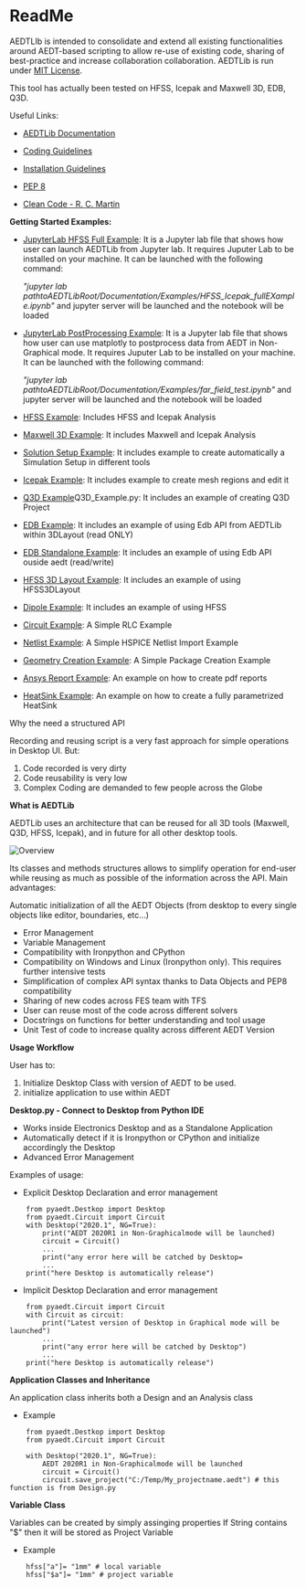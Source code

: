 ReadMe
=======

AEDTLIb is intended to consolidate and extend all existing functionalities around AEDT-based scripting to allow re-use of existing code, sharing of best-practice and  increase collaboration collaboration.
AEDTLib is run under [MIT License](LICENSE.md).

This tool has actually been tested on HFSS, Icepak and Maxwell 3D, EDB, Q3D.

Useful Links:
- [AEDTLib Documentation](Documentation/index.html)

- [Coding Guidelines](doc_generator/Sphinx_AEDTLib/Resources/Code_Guidelines.md)

- [Installation Guidelines](Installation.md)

- [PEP 8 ](https://www.python.org/dev/peps/pep-0008/)

- [Clean Code - R. C. Martin ](https://www.amazon.com/Robert-Martin-Clean-Code-Collection-ebook/dp/B00666M59G)


**Getting Started Examples:**

- [JupyterLab HFSS Full Example](../examples/HFSS_Icepak_fullEXample.ipynb): It is a Jupyter lab file that shows how user can launch AEDTLib from Jupyter lab. 
It requires Juputer Lab to be installed on your machine. It can be launched with the following command: 

    *"jupyter lab pathtoAEDTLibRoot/Documentation/Examples/HFSS_Icepak_fullEXample.ipynb"* and jupyter server will be launched and the notebook will be loaded

- [JupyterLab PostProcessing Example](../examples/far_field_test.ipynb): It is a Jupyter lab file that shows how user can use matplotly to postprocess data from AEDT in Non-Graphical mode. 
It requires Juputer Lab to be installed on your machine. It can be launched with the following command: 

    *"jupyter lab pathtoAEDTLibRoot/Documentation/Examples/far_field_test.ipynb"* and jupyter server will be launched and the notebook will be loaded

- [HFSS Example](examples/01_HFSS_Icepak_FullProject.py): Includes HFSS and Icepak Analysis

- [Maxwell 3D Example](examples/02_Maxwell_Icepak_App_Example.py): It includes Maxwell and Icepak Analysis

- [Solution Setup Example](examples/13_Solution_Setup_Example.py): It includes example to create automatically a Simulation Setup in different tools

- [Icepak Example](../examples/AEDTLib/Icepak_Example.py): It includes example to create mesh regions and edit it

- [Q3D Example](examples/03_Q3D_Example.py)Q3D_Example.py: It includes an example of creating Q3D Project

- [EDB Example](examples/08A_EDB_From3DLayout_Example.py): It includes an example of using Edb API from AEDTLib within 3DLayout (read ONLY)

- [EDB Standalone Example](examples/08B_EDB_Standalone_example.py): It includes an example of using Edb API ouside aedt (read/write)

- [HFSS 3D Layout Example](examples/08C_HFSS_3DLayout_example.py): It includes an example of using HFSS3DLayout

- [Dipole Example](examples/05_Dipole_Example.py): It includes an example of using HFSS 

- [Circuit Example](examples/06_Circuit_Example.py): A Simple RLC Example

- [Netlist Example](examples/09_Import_Netlist.py): A Simple HSPICE Netlist Import Example

- [Geometry Creation Example](examples/10_Geometry_Creation_Package.py): A Simple Package Creation Example

- [Ansys Report Example](examples/11_Ansys_Report.py): An example on how to create pdf reports

- [HeatSink Example](examples/11_Ansys_Report.py): An example on how to create a fully parametrized HeatSink

Why the need a structured API

Recording and reusing script is a very fast approach for simple operations in Desktop UI. But:
1. Code recorded is very dirty
2. Code reusability is very low
3. Complex Coding are demanded to few people across the Globe

**What is AEDTLib**

AEDTLib uses an architecture that can be reused for all 3D tools (Maxwell, Q3D, HFSS, Icepak), and in future for all other desktop tools.
    
![Overview](Resources/Items.png)

Its classes and methods structures allows to simplify operation for end-user while reusing as much as possible of the information across the API.
Main advantages:

Automatic initialization of all the AEDT Objects (from desktop to every single objects like editor, boundaries, etc…)
- Error Management
- Variable Management
- Compatibility with Ironpython and CPython
- Compatibility on Windows and Linux (Ironpython only). This requires further intensive tests 
- Simplification of complex API syntax thanks to Data Objects and PEP8 compatibility
- Sharing of new codes across FES team with TFS
- User can reuse most of the code across different solvers
- Docstrings on functions for better understanding and tool usage
- Unit Test of code to increase quality across different AEDT Version

**Usage Workflow**

User has to:
1. Initialize Desktop Class with version of AEDT to be used.
2. initialize application to use within AEDT

**Desktop.py - Connect to Desktop from Python IDE**

- Works inside Electronics Desktop and as a Standalone Application
- Automatically detect if it is Ironpython or CPython and initialize accordingly the Desktop
- Advanced Error Management 

Examples of usage:

- Explicit Desktop Declaration and error management

```
    from pyaedt.Destkop import Desktop
    from pyaedt.Circuit import Circuit    
    with Desktop("2020.1", NG=True):
        print("AEDT 2020R1 in Non-Graphicalmode will be launched)
        circuit = Circuit()
        ...
        print("any error here will be catched by Desktop=
        ...
    print("here Desktop is automatically release")
```    

- Implicit Desktop Declaration and error management


```
    from pyaedt.Circuit import Circuit    
    with Circuit as circuit:
        print("Latest version of Desktop in Graphical mode will be launched")
        ...
        print("any error here will be catched by Desktop")
        ...
    print("here Desktop is automatically release")
```


**Application Classes and Inheritance**

An application class inherits both a Design and an Analysis class

- Example


```
    from pyaedt.Destkop import Desktop
    from pyaedt.Circuit import Circuit
    
    with Desktop("2020.1", NG=True):
        AEDT 2020R1 in Non-Graphicalmode will be launched
        circuit = Circuit()
        circuit.save_project("C:/Temp/My_projectname.aedt") # this function is from Design.py
```       


**Variable Class**

Variables can be created by simply assinging properties 
If String contains "$" then it will be stored as Project Variable

- Example

```
    hfss["a"]= "1mm" # local variable
    hfss["$a"]= "1mm" # project variable
```    



